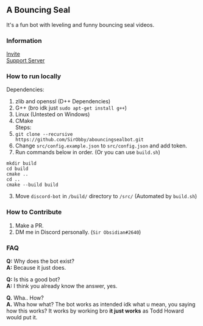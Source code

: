 ## A Bouncing Seal
It's a fun bot with leveling and funny bouncing seal videos.

### Information
[Invite](https://discord.com/oauth2/authorize?client_id=880337914528145438&permissions=3197952&scope=bot%20applications.commands)\
[Support Server](https://discord.gg/kYGUzJAYHX)

### How to run locally
Dependencies:
1. zlib and openssl (D++ Dependencies)
2. G++ (bro idk just `sudo apt-get install g++`)
3. Linux (Untested on Windows)
4. CMake\
Steps:
1. `git clone --recursive https://github.com/SirObby/abouncingsealbot.git`
2. Change `src/config.example.json` to `src/config.json` and add token.
3. Run commands below in order. (Or you can use `build.sh`)
```
mkdir build
cd build
cmake ..
cd ..
cmake --build build
```
3. Move `discord-bot` in `/build/` directory to `/src/` (Automated by `build.sh`)

### How to Contribute
1. Make a PR.
2. DM me in Discord personally. (`Sir Obsidian#2640`)

### FAQ
**Q:** Why does the bot exist?\
**A:** Because it just does.

**Q:** Is this a good bot?\
**A:** I think you already know the answer, yes.

**Q.** Wha.. How?
<br>**A.** Wha how what? The bot works as intended idk what u mean, you saying how this works? It works by working bro **it just works** as Todd Howard would put it.
